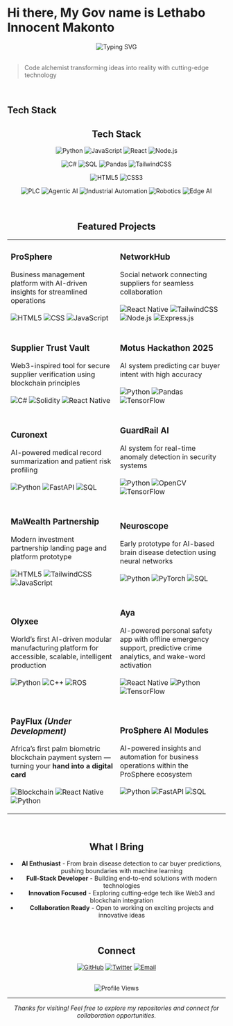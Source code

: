# Hi there, My Gov name is Lethabo Innocent Makonto

<div align="center">
  <img src="https://readme-typing-svg.herokuapp.com?font=Fira+Code&size=22&duration=3000&pause=1000&color=ff00b3&center=true&vCenter=true&width=450&lines=Welcome+to+my+coding+world;Building+AI-powered+solutions;Passionate+developer+and+innovator" alt="Typing SVG">
</div>

<br>

> Code alchemist transforming ideas into reality with cutting-edge technology

<br>

## Tech Stack

<div align="center">
  
## Tech Stack

<div align="center">
  
![Python](https://img.shields.io/badge/Python-3776AB?style=for-the-badge&logo=python&logoColor=white)
![JavaScript](https://img.shields.io/badge/JavaScript-F7DF1E?style=for-the-badge&logo=javascript&logoColor=black)
![React](https://img.shields.io/badge/React-20232A?style=for-the-badge&logo=react&logoColor=61DAFB)
![Node.js](https://img.shields.io/badge/Node.js-339933?style=for-the-badge&logo=nodedotjs&logoColor=white)

![C#](https://img.shields.io/badge/C%23-239120?style=for-the-badge&logo=c-sharp&logoColor=white)
![SQL](https://img.shields.io/badge/SQL-003B57?style=for-the-badge&logo=Microsoft%20SQL%20Server&logoColor=white)
![Pandas](https://img.shields.io/badge/Pandas-150458?style=for-the-badge&logo=pandas&logoColor=white)
![TailwindCSS](https://img.shields.io/badge/Tailwind_CSS-06B6D4?style=for-the-badge&logo=tailwindcss&logoColor=white)

![HTML5](https://img.shields.io/badge/HTML5-E34F26?style=for-the-badge&logo=html5&logoColor=white)
![CSS3](https://img.shields.io/badge/CSS3-1572B6?style=for-the-badge&logo=css3&logoColor=white)

![PLC](https://img.shields.io/badge/PLC-FF6F00?style=for-the-badge&logo=siemens&logoColor=white)
![Agentic AI](https://img.shields.io/badge/Agentic_AI-8A2BE2?style=for-the-badge&logo=tensorflow&logoColor=white)
![Industrial Automation](https://img.shields.io/badge/Industrial_Automation-00CED1?style=for-the-badge&logo=arduino&logoColor=white)
![Robotics](https://img.shields.io/badge/Robotics-FF4500?style=for-the-badge&logo=ros&logoColor=white)
![Edge AI](https://img.shields.io/badge/Edge_AI-2E8B57?style=for-the-badge&logo=nvidia&logoColor=white)

</div>


<br>

## Featured Projects

<table>
<tr>
<td width="50%">

### ProSphere  
Business management platform with AI-driven insights for streamlined operations  
<br>
![HTML5](https://img.shields.io/badge/HTML5-E34F26?style=flat-square&logo=html5&logoColor=white)
![CSS](https://img.shields.io/badge/CSS3-1572B6?style=flat-square&logo=css3&logoColor=white)
![JavaScript](https://img.shields.io/badge/JavaScript-F7DF1E?style=flat-square&logo=javascript&logoColor=black)

</td>
<td width="50%">

### NetworkHub  
Social network connecting suppliers for seamless collaboration  
<br>
![React Native](https://img.shields.io/badge/React_Native-20232A?style=flat-square&logo=react&logoColor=61DAFB)
![TailwindCSS](https://img.shields.io/badge/Tailwind_CSS-06B6D4?style=flat-square&logo=tailwindcss&logoColor=white)
![Node.js](https://img.shields.io/badge/Node.js-339933?style=flat-square&logo=nodedotjs&logoColor=white)
![Express.js](https://img.shields.io/badge/Express.js-000000?style=flat-square&logo=express&logoColor=white)

</td>
</tr>
<tr>
<td width="50%">

### Supplier Trust Vault  
Web3-inspired tool for secure supplier verification using blockchain principles  
<br>
![C#](https://img.shields.io/badge/C%23-239120?style=flat-square&logo=c-sharp&logoColor=white)
![Solidity](https://img.shields.io/badge/Solidity-363636?style=flat-square&logo=solidity&logoColor=white)
![React Native](https://img.shields.io/badge/React_Native-20232A?style=flat-square&logo=react&logoColor=61DAFB)

</td>
<td width="50%">

### Motus Hackathon 2025  
AI system predicting car buyer intent with high accuracy  
<br>
![Python](https://img.shields.io/badge/Python-3776AB?style=flat-square&logo=python&logoColor=white)
![Pandas](https://img.shields.io/badge/Pandas-150458?style=flat-square&logo=pandas&logoColor=white)
![TensorFlow](https://img.shields.io/badge/TensorFlow-FF6F00?style=flat-square&logo=tensorflow&logoColor=white)

</td>
</tr>
<tr>
<td width="50%">

### Curonext  
AI-powered medical record summarization and patient risk profiling  
<br>
![Python](https://img.shields.io/badge/Python-3776AB?style=flat-square&logo=python&logoColor=white)
![FastAPI](https://img.shields.io/badge/FastAPI-009688?style=flat-square&logo=fastapi&logoColor=white)
![SQL](https://img.shields.io/badge/SQL-003B57?style=flat-square&logo=Microsoft%20SQL%20Server&logoColor=white)

</td>
<td width="50%">

### GuardRail AI  
AI system for real-time anomaly detection in security systems  
<br>
![Python](https://img.shields.io/badge/Python-3776AB?style=flat-square&logo=python&logoColor=white)
![OpenCV](https://img.shields.io/badge/OpenCV-5C3EE8?style=flat-square&logo=opencv&logoColor=white)
![TensorFlow](https://img.shields.io/badge/TensorFlow-FF6F00?style=flat-square&logo=tensorflow&logoColor=white)

</td>
</tr>
<tr>
<td width="50%">

### MaWealth Partnership  
Modern investment partnership landing page and platform prototype  
<br>
![HTML5](https://img.shields.io/badge/HTML5-E34F26?style=flat-square&logo=html5&logoColor=white)
![TailwindCSS](https://img.shields.io/badge/Tailwind_CSS-06B6D4?style=flat-square&logo=tailwindcss&logoColor=white)
![JavaScript](https://img.shields.io/badge/JavaScript-F7DF1E?style=flat-square&logo=javascript&logoColor=black)

</td>
<td width="50%">

### Neuroscope  
Early prototype for AI-based brain disease detection using neural networks  
<br>
![Python](https://img.shields.io/badge/Python-3776AB?style=flat-square&logo=python&logoColor=white)
![PyTorch](https://img.shields.io/badge/PyTorch-EE4C2C?style=flat-square&logo=pytorch&logoColor=white)
![SQL](https://img.shields.io/badge/SQL-003B57?style=flat-square&logo=Microsoft%20SQL%20Server&logoColor=white)

</td>
</tr>
<tr>
<td width="50%">

### Olyxee  
World’s first AI-driven modular manufacturing platform for accessible, scalable, intelligent production  
<br>
![Python](https://img.shields.io/badge/Python-3776AB?style=flat-square&logo=python&logoColor=white)
![C++](https://img.shields.io/badge/C++-00599C?style=flat-square&logo=cplusplus&logoColor=white)
![ROS](https://img.shields.io/badge/ROS-22314E?style=flat-square&logo=ros&logoColor=white)

</td>
<td width="50%">

### Aya  
AI-powered personal safety app with offline emergency support, predictive crime analytics, and wake-word activation  
<br>
![React Native](https://img.shields.io/badge/React_Native-20232A?style=flat-square&logo=react&logoColor=61DAFB)
![Python](https://img.shields.io/badge/Python-3776AB?style=flat-square&logo=python&logoColor=white)
![TensorFlow](https://img.shields.io/badge/TensorFlow-FF6F00?style=flat-square&logo=tensorflow&logoColor=white)

</td>
</tr>
<tr>
<td width="50%">

### PayFlux *(Under Development)*  
Africa’s first palm biometric blockchain payment system — turning your **hand into a digital card**  
<br>
![Blockchain](https://img.shields.io/badge/Blockchain-121212?style=flat-square&logo=blockchaindotcom&logoColor=white)
![React Native](https://img.shields.io/badge/React_Native-20232A?style=flat-square&logo=react&logoColor=61DAFB)
![Python](https://img.shields.io/badge/Python-3776AB?style=flat-square&logo=python&logoColor=white)

</td>
<td width="50%">

### ProSphere AI Modules  
AI-powered insights and automation for business operations within the ProSphere ecosystem  
<br>
![Python](https://img.shields.io/badge/Python-3776AB?style=flat-square&logo=python&logoColor=white)
![FastAPI](https://img.shields.io/badge/FastAPI-009688?style=flat-square&logo=fastapi&logoColor=white)
![SQL](https://img.shields.io/badge/SQL-003B57?style=flat-square&logo=Microsoft%20SQL%20Server&logoColor=white)

</td>
</tr>
</table>
<br>

## What I Bring

- **AI Enthusiast** - From brain disease detection to car buyer predictions, pushing boundaries with machine learning  
- **Full-Stack Developer** - Building end-to-end solutions with modern technologies  
- **Innovation Focused** - Exploring cutting-edge tech like Web3 and blockchain integration  
- **Collaboration Ready** - Open to working on exciting projects and innovative ideas

<br>

## Connect

<div align="center">
  
[![GitHub](https://img.shields.io/badge/GitHub-181717?style=for-the-badge&logo=github&logoColor=white)](https://github.com/Mr-ScoField-hub)
[![Twitter](https://img.shields.io/badge/X-000000?style=for-the-badge&logo=x&logoColor=white)](https://twitter.com/yourusername)
[![Email](https://img.shields.io/badge/Email-D14836?style=for-the-badge&logo=gmail&logoColor=white)](mailto:your.email@gmail.com)

</div>

<br>

<div align="center">
  <img src="https://komarev.com/ghpvc/?username=Mr-ScoField-hub&color=00f7ff&style=for-the-badge&label=Profile+Views" alt="Profile Views">
</div>

---

<div align="center">
  <i>Thanks for visiting! Feel free to explore my repositories and connect for collaboration opportunities.</i>
</div>
